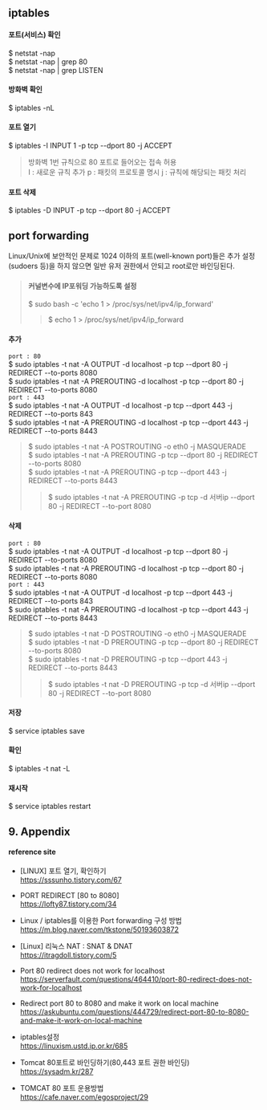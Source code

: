 ## iptables

#### 포트(서비스) 확인
$ netstat -nap  
$ netstat -nap | grep 80  
$ netstat -nap | grep LISTEN

#### 방화벽 확인 
$ iptables -nL  

#### 포트 열기
$ iptables -I INPUT 1 -p tcp --dport 80 -j ACCEPT
> 방화벽 1번 규칙으로 80 포트로 들어오는 접속 허용  
> I : 새로운 규칙 추가 
> p : 패킷의 프로토콜 명시 
> j : 규칙에 해당되는 패킷 처리

#### 포트 삭제
$ iptables -D INPUT -p tcp --dport 80 -j ACCEPT


## port forwarding

Linux/Unix에 보안적인 문제로 1024 이하의 포트(well-known port)들은 추가 설정(sudoers 등)을 하지 않으면 일반 유저 권한에서 안되고 root로만 바인딩된다.

>#### 커널변수에 IP포워딩 가능하도록 설정
>$ sudo bash -c 'echo 1 > /proc/sys/net/ipv4/ip_forward'  
>> $ echo 1 > /proc/sys/net/ipv4/ip_forward

#### 추가
`port : 80`  
$ sudo iptables -t nat -A OUTPUT -d localhost -p tcp --dport 80 -j REDIRECT --to-ports 8080  
$ sudo iptables -t nat -A PREROUTING -d localhost -p tcp --dport 80 -j REDIRECT --to-ports 8080  
`port : 443`  
$ sudo iptables -t nat -A OUTPUT -d localhost -p tcp --dport 443 -j REDIRECT --to-ports 843  
$ sudo iptables -t nat -A PREROUTING -d localhost -p tcp --dport 443 -j REDIRECT --to-ports 8443  

>$ sudo iptables -t nat -A POSTROUTING -o eth0 -j MASQUERADE  
>$ sudo iptables -t nat -A PREROUTING  -p tcp --dport 80   -j REDIRECT --to-ports 8080  
>$ sudo iptables -t nat -A PREROUTING  -p tcp --dport 443  -j REDIRECT --to-ports 8443  
>> $ sudo iptables -t nat -A PREROUTING -p tcp -d 서버ip --dport 80 -j REDIRECT --to-port 8080

#### 삭제
`port : 80`  
$ sudo iptables -t nat -A OUTPUT -d localhost -p tcp --dport 80 -j REDIRECT --to-ports 8080  
$ sudo iptables -t nat -A PREROUTING -d localhost -p tcp --dport 80 -j REDIRECT --to-ports 8080  
`port : 443`  
$ sudo iptables -t nat -A OUTPUT -d localhost -p tcp --dport 443 -j REDIRECT --to-ports 843  
$ sudo iptables -t nat -A PREROUTING -d localhost -p tcp --dport 443 -j REDIRECT --to-ports 8443  

>$ sudo iptables -t nat -D POSTROUTING -o eth0 -j MASQUERADE  
>$ sudo iptables -t nat -D PREROUTING  -p tcp --dport 80   -j REDIRECT --to-ports 8080  
>$ sudo iptables -t nat -D PREROUTING  -p tcp --dport 443  -j REDIRECT --to-ports 8443  
>> $ sudo iptables -t nat -D PREROUTING -p tcp -d 서버ip --dport 80 -j REDIRECT --to-port 8080

#### 저장
$ service iptables save

#### 확인
$ iptables -t nat -L

#### 재시작
$ service iptables restart

## 9. Appendix

#### reference site

+ [LINUX] 포트 열기, 확인하기  
https://sssunho.tistory.com/67

+ PORT REDIRECT [80 to 8080]    
https://lofty87.tistory.com/34

+ Linux / iptables를 이용한 Port forwarding 구성 방법  
https://m.blog.naver.com/tkstone/50193603872

+ [Linux] 리눅스 NAT : SNAT & DNAT  
https://itragdoll.tistory.com/5

+ Port 80 redirect does not work for localhost  
https://serverfault.com/questions/464410/port-80-redirect-does-not-work-for-localhost

+ Redirect port 80 to 8080 and make it work on local machine  
https://askubuntu.com/questions/444729/redirect-port-80-to-8080-and-make-it-work-on-local-machine

+ iptables설정  
https://linuxism.ustd.ip.or.kr/685

- Tomcat 80포트로 바인딩하기(80,443 포트 권한 바인딩)  
https://sysadm.kr/287

- TOMCAT 80 포트 운용방법  
https://cafe.naver.com/egosproject/29
